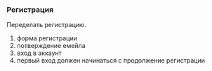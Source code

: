 ###  Регистрация
Переделать регистрацию.
1. форма регистрации
2. потверждение емейла
3. вход в аккаунт
4. первый вход должен начинаться с продолжение регистрации